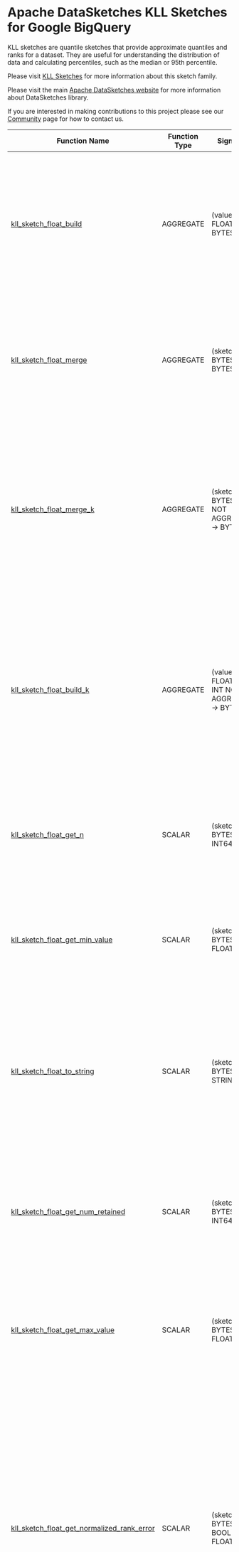 <!--
    Licensed to the Apache Software Foundation (ASF) under one
    or more contributor license agreements.  See the NOTICE file
    distributed with this work for additional information
    regarding copyright ownership.  The ASF licenses this file
    to you under the Apache License, Version 2.0 (the
    "License"); you may not use this file except in compliance
    with the License.  You may obtain a copy of the License at

      http://www.apache.org/licenses/LICENSE-2.0

    Unless required by applicable law or agreed to in writing,
    software distributed under the License is distributed on an
    "AS IS" BASIS, WITHOUT WARRANTIES OR CONDITIONS OF ANY
    KIND, either express or implied.  See the License for the
    specific language governing permissions and limitations
    under the License.
-->

# Apache DataSketches KLL Sketches for Google BigQuery

KLL sketches are quantile sketches that provide approximate quantiles
and ranks for a dataset. They are useful for understanding the distribution of
data and calculating percentiles, such as the median or 95th percentile.

Please visit 
[KLL Sketches](https://datasketches.apache.org/docs/KLL/KLLSketch.html) 
for more information about this sketch family.

Please visit the main 
[Apache DataSketches website](https://datasketches.apache.org) 
for more information about DataSketches library.

If you are interested in making contributions to this project please see our 
[Community](https://datasketches.apache.org/docs/Community/) 
page for how to contact us.

| Function Name | Function Type | Signature | Description |
|---|---|---|---|
| [kll_sketch_float_build](../kll/sqlx/kll_sketch_float_build.sqlx) | AGGREGATE | (value FLOAT64) -> BYTES | Creates a sketch that represents the distribution of the given column.<br><br>Param value: the column of FLOAT64 values.<br>Defaults: k = 200.<br>Returns: a KLL Sketch, as bytes. |
| [kll_sketch_float_merge](../kll/sqlx/kll_sketch_float_merge.sqlx) | AGGREGATE | (sketch BYTES) -> BYTES | Merges sketches from the given column.<br><br>Param sketch: the column of values.<br>Defaluts: k = 200.<br>Returns: a serialized KLL sketch as BYTES. |
| [kll_sketch_float_merge_k](../kll/sqlx/kll_sketch_float_merge_k.sqlx) | AGGREGATE | (sketch BYTES, k INT NOT AGGREGATE) -> BYTES | Merges sketches from the given column.<br><br>Param sketch: the column of values.<br>Param k: the sketch accuracy/size parameter as an integer in the range \[8, 65535\].<br>Returns: a serialized KLL sketch as BYTES. |
| [kll_sketch_float_build_k](../kll/sqlx/kll_sketch_float_build_k.sqlx) | AGGREGATE | (value FLOAT64, k INT NOT AGGREGATE) -> BYTES | Creates a sketch that represents the distribution of the given column.<br><br>Param value: the column of FLOAT64 values.<br>Param k: the sketch accuracy/size parameter as an INT in the range \[8, 65535\].<br>Returns: a KLL Sketch, as bytes. |
| [kll_sketch_float_get_n](../kll/sqlx/kll_sketch_float_get_n.sqlx) | SCALAR | (sketch BYTES) -> INT64 | Returns the length of the input stream.<br><br>Param sketch: the given sketch as BYTES.<br>Returns: stream length as INT64 |
| [kll_sketch_float_get_min_value](../kll/sqlx/kll_sketch_float_get_min_value.sqlx) | SCALAR | (sketch BYTES) -> FLOAT64 | Returns the minimum value of the input stream.<br><br>Param sketch: the given sketch as BYTES.<br>Returns: min value as FLOAT64 |
| [kll_sketch_float_to_string](../kll/sqlx/kll_sketch_float_to_string.sqlx) | SCALAR | (sketch BYTES) -> STRING | Returns a summary string that represents the state of the given sketch.<br><br>Param sketch: the given sketch as sketch encoded bytes.<br>Returns: a string that represents the state of the given sketch. |
| [kll_sketch_float_get_num_retained](../kll/sqlx/kll_sketch_float_get_num_retained.sqlx) | SCALAR | (sketch BYTES) -> INT64 | Returns the number of retained items \(samples\) in the sketch.<br><br>Param sketch: the given sketch as BYTES.<br>Returns: number of retained items as INT64 |
| [kll_sketch_float_get_max_value](../kll/sqlx/kll_sketch_float_get_max_value.sqlx) | SCALAR | (sketch BYTES) -> FLOAT64 | Returns the maximum value of the input stream.<br><br>Param sketch: the given sketch as BYTES.<br>Returns: max value as FLOAT64 |
| [kll_sketch_float_get_normalized_rank_error](../kll/sqlx/kll_sketch_float_get_normalized_rank_error.sqlx) | SCALAR | (sketch BYTES, pmf BOOL) -> FLOAT64 | Returns the approximate rank error of the given sketch normalized as a fraction between zero and one.<br>Param sketch: the given sketch as BYTES.<br>Param pmf: if true, returns the "double\-sided" normalized rank error for the get\_PMF\(\) function.<br>Otherwise, it is the "single\-sided" normalized rank error for all the other queries.<br>Returns: normalized rank error as FLOAT64 |
| [kll_sketch_float_get_rank](../kll/sqlx/kll_sketch_float_get_rank.sqlx) | SCALAR | (sketch BYTES, value FLOAT64, inclusive BOOL) -> FLOAT64 | Returns an approximation to the normalized rank, on the interval \[0.0, 1.0\], of the given value.<br><br>Param sketch: the given sketch in serialized form.<br>Param value: value to be ranked.<br>Param inclusive: if true the weight of the given value is included into the rank.<br>Returns: an approximate rank of the given value. |
| [kll_sketch_float_get_pmf](../kll/sqlx/kll_sketch_float_get_pmf.sqlx) | SCALAR | (sketch BYTES, split_points ARRAY<FLOAT64>, inclusive BOOL) -> ARRAY<FLOAT64> | Returns an approximation to the Probability Mass Function \(PMF\)<br>of the input stream as an array of probability masses defined by the given split\_points.<br><br>Param sketch: the given sketch as BYTES.<br><br>Param split\_points: an array of M unique, monotonically increasing values <br>  \(of the same type as the input values\)<br>  that divide the input value domain into M\+1 non\-overlapping intervals.<br>  <br>  Each interval except for the end intervals starts with a split\-point and ends with the next split\-point in sequence.<br><br>  The first interval starts below the minimum value of the stream \(corresponding to a zero rank or zero probability\), <br>  and ends with the first split\-point<br><br>  The last \(m\+1\)th interval starts with the last split\-point <br>  and ends above the maximum value of the stream \(corresponding to a rank or probability of 1.0\).<br><br>Param inclusive: if true and the upper boundary of an interval equals a value retained by the sketch, the interval will include that value. <br>  If the lower boundary of an interval equals a value retained by the sketch, the interval will exclude that value.<br><br>  If false and the upper boundary of an interval equals a value retained by the sketch, the interval will exclude that value. <br>  If the lower boundary of an interval equals a value retained by the sketch, the interval will include that value.<br><br>Returns: the PMF as a FLOAT64 array of M\+1 probability masses on the interval \[0.0, 1.0\].<br>  The sum of the probability masses of all \(m\+1\) intervals is 1.0. |
| [kll_sketch_float_kolmogorov_smirnov](../kll/sqlx/kll_sketch_float_kolmogorov_smirnov.sqlx) | SCALAR | (sketchA BYTES, sketchB BYTES, pvalue FLOAT64) -> BOOL | Performs the Kolmogorov\-Smirnov Test between two KLL sketches of type FLOAT64.<br>If the given sketches have insufficient data or if the sketch sizes are too small, this will return false.<br><br>Param sketchA: sketch A in serialized form.<br>Param sketchB: sketch B in serialized form.<br>Param pvalue: Target p\-value. Typically 0.001 to 0.1, e.g. 0.05.<br>Returns: boolean indicating whether we can reject the null hypothesis \(that the sketches<br>  reflect the same underlying distribution\) using the provided p\-value. |
| [kll_sketch_float_get_cdf](../kll/sqlx/kll_sketch_float_get_cdf.sqlx) | SCALAR | (sketch BYTES, split_points ARRAY<FLOAT64>, inclusive BOOL) -> ARRAY<FLOAT64> | Returns an approximation to the Cumulative Distribution Function \(CDF\) <br>of the input stream as an array of cumulative probabilities defined by the given split\_points.<br><br>Param sketch: the given sketch as BYTES.<br><br>Param split\_points: an array of M unique, monotonically increasing values<br>  \(of the same type as the input values to the sketch\)<br>  that divide the input value domain into M\+1 overlapping intervals.<br>  <br>  The start of each interval is below the lowest input value retained by the sketch<br>  \(corresponding to a zero rank or zero probability\).<br>  <br>  The end of each interval is the associated split\-point except for the top interval<br>  where the end is the maximum input value of the stream.<br><br>Param inclusive: if true and the upper boundary of an interval equals a value retained by the sketch, the interval will include that value. <br>  If the lower boundary of an interval equals a value retained by the sketch, the interval will exclude that value.<br><br>  If false and the upper boundary of an interval equals a value retained by the sketch, the interval will exclude that value. <br>  If the lower boundary of an interval equals a value retained by the sketch, the interval will include that value.<br><br>Returns: the CDF as a monotonically increasing FLOAT64 array of M\+1 cumulative probablities on the interval \[0.0, 1.0\].<br>  The top\-most probability of the returned array is always 1.0. |
| [kll_sketch_float_get_quantile](../kll/sqlx/kll_sketch_float_get_quantile.sqlx) | SCALAR | (sketch BYTES, rank FLOAT64, inclusive BOOL) -> FLOAT64 | Returns a value from the sketch that is the best approximation to a value from the original stream with the given rank.<br><br>Param sketch: the given sketch in serialized form.<br>Param rank: rank of a value in the hypothetical sorted stream.<br>Param inclusive: if true, the given rank is considered inclusive \(includes weight of a value\)<br>Returns: an approximate quantile associated with the given rank. |

**Examples:**

```sql

create or replace table `$BQ_DATASET`.kll_sketch(sketch bytes);

# using default
insert into `$BQ_DATASET`.kll_sketch
(select `$BQ_DATASET`.kll_sketch_float_build(value) from unnest([1,2,3,4,5,6,7,8,9,10]) as value);

# using full signature
insert into `$BQ_DATASET`.kll_sketch
(select `$BQ_DATASET`.kll_sketch_float_build_k(value, 100) from unnest([11,12,13,14,15,16,17,18,19,20]) as value);

select `$BQ_DATASET`.kll_sketch_float_to_string(sketch) from `$BQ_DATASET`.kll_sketch;

# using default
select `$BQ_DATASET`.kll_sketch_float_to_string(`$BQ_DATASET`.kll_sketch_float_merge(sketch)) from `$BQ_DATASET`.kll_sketch;

# using full signature
select `$BQ_DATASET`.kll_sketch_float_to_string(`$BQ_DATASET`.kll_sketch_float_merge_k(sketch, 100)) from `$BQ_DATASET`.kll_sketch;

# expected 0.5
select `$BQ_DATASET`.kll_sketch_float_get_rank(`$BQ_DATASET`.kll_sketch_float_merge(sketch), 10, true) from `$BQ_DATASET`.kll_sketch;

# expected 10
select `$BQ_DATASET`.kll_sketch_float_get_quantile(`$BQ_DATASET`.kll_sketch_float_merge(sketch), 0.5, true) from `$BQ_DATASET`.kll_sketch;

# expected 20
select `$BQ_DATASET`.kll_sketch_float_get_n(`$BQ_DATASET`.kll_sketch_float_merge(sketch)) from `$BQ_DATASET`.kll_sketch;

# expected 0.5, 0.5
select `$BQ_DATASET`.kll_sketch_float_get_pmf(`$BQ_DATASET`.kll_sketch_float_merge(sketch), [10.0], true) from `$BQ_DATASET`.kll_sketch;

# expected 0.5, 1
select `$BQ_DATASET`.kll_sketch_float_get_cdf(`$BQ_DATASET`.kll_sketch_float_merge(sketch), [10.0], true) from `$BQ_DATASET`.kll_sketch;

# expected 1
select `$BQ_DATASET`.kll_sketch_float_get_min_value(`$BQ_DATASET`.kll_sketch_float_merge(sketch)) from `$BQ_DATASET`.kll_sketch;

# expected 20
select `$BQ_DATASET`.kll_sketch_float_get_max_value(`$BQ_DATASET`.kll_sketch_float_merge(sketch)) from `$BQ_DATASET`.kll_sketch;

drop table `$BQ_DATASET`.kll_sketch;

# expected about 1.3%
select `$BQ_DATASET`.kll_sketch_float_get_normalized_rank_error(`$BQ_DATASET`.kll_sketch_float_build(value), false) from unnest(generate_array(1, 10000)) as value;

select `$BQ_DATASET`.kll_sketch_float_get_num_retained(`$BQ_DATASET`.kll_sketch_float_build(value)) from unnest(generate_array(1, 10000)) as value;

# expected false
select `$BQ_DATASET`.kll_sketch_float_kolmogorov_smirnov(
  (select `$BQ_DATASET`.kll_sketch_float_build(value) from unnest([1,2,3,4,5,6,7,8,9,10]) as value),
  (select `$BQ_DATASET`.kll_sketch_float_build(value) from unnest([1,2,3,4,5,6,7,8,9,10]) as value),
  0.05
);

# expected true
select `$BQ_DATASET`.kll_sketch_float_kolmogorov_smirnov(
  (select `$BQ_DATASET`.kll_sketch_float_build(value) from unnest([1,2,3,4,5,6,7,8,9,10]) as value),
  (select `$BQ_DATASET`.kll_sketch_float_build(value) from unnest([11,12,13,14,15,16,17,18,19,20]) as value),
  0.05
);
```
